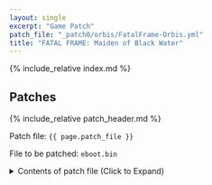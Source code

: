 ```yaml
---
layout: single
excerpt: "Game Patch"
patch_file: "_patch0/orbis/FatalFrame-Orbis.yml"
title: "FATAL FRAME: Maiden of Black Water"
---
```


<!-- # {{ page.title }} -->

{% include_relative index.md %}

## Patches

{% include_relative patch_header.md %}

Patch file: `{{ page.patch_file }}`

File to be patched: `eboot.bin`

<details>
<summary>Contents of patch file (Click to Expand)</summary>

{% highlight yml %}
{% flexible_include {{ page.patch_file }} %}
{% endhighlight %}

</details>
